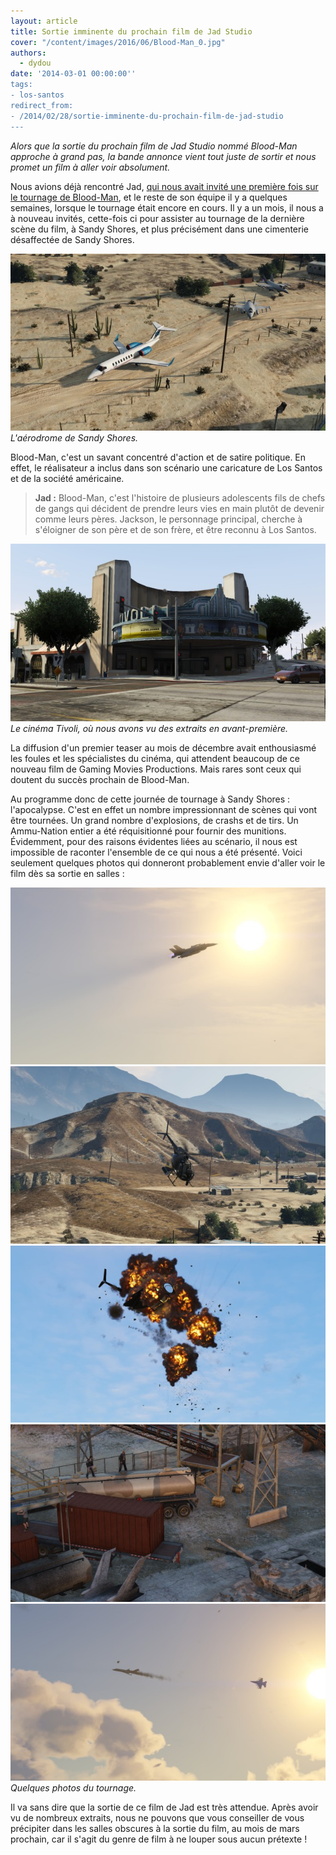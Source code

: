 ```yaml
---
layout: article
title: Sortie imminente du prochain film de Jad Studio
cover: "/content/images/2016/06/Blood-Man_0.jpg"
authors:
  - dydou
date: '2014-03-01 00:00:00''
tags:
- los-santos
redirect_from:
- /2014/02/28/sortie-imminente-du-prochain-film-de-jad-studio
---
```


_Alors que la sortie du prochain film de Jad Studio nommé Blood-Man approche à grand pas, la bande annonce vient tout juste de sortir et nous promet un film à aller voir absolument._

Nous avions déjà rencontré Jad, [qui nous avait invité une première fois sur le tournage de Blood-Man](/2013/11/11/visite-sur-le-tournage-de-blood-man/), et le reste de son équipe il y a quelques semaines, lorsque le tournage était encore en cours. Il y a un mois, il nous a à nouveau invités, cette-fois ci pour assister au tournage de la dernière scène du film, à Sandy Shores, et plus précisément dans une cimenterie désaffectée de Sandy Shores.

![L'aérodrome de Sandy Shores.](/content/images/2016/06/Blood-Man1.jpg)
_L'aérodrome de Sandy Shores._

Blood-Man, c'est un savant concentré d'action et de satire politique. En effet, le réalisateur a inclus dans son scénario une caricature de Los Santos et de la société américaine.

> **Jad :** Blood-Man, c'est l'histoire de plusieurs adolescents fils de chefs de gangs qui décident de prendre leurs vies en main plutôt de devenir comme leurs pères. Jackson, le personnage principal, cherche à s'éloigner de son père et de son frère, et être reconnu à Los Santos.

![Le cinéma Tivoli, où nous avons vu des extraits en avant-première.](/content/images/2016/06/Blood-Man7.jpg)
_Le cinéma Tivoli, où nous avons vu des extraits en avant-première._

La diffusion d'un premier teaser au mois de décembre avait enthousiasmé les foules et les spécialistes du cinéma, qui attendent beaucoup de ce nouveau film de Gaming Movies Productions. Mais rares sont ceux qui doutent du succès prochain de Blood-Man.

Au programme donc de cette journée de tournage à Sandy Shores : l'apocalypse. C'est en effet un nombre impressionnant de scènes qui vont être tournées. Un grand nombre d'explosions, de crashs et de tirs. Un Ammu-Nation entier a été réquisitionné pour fournir des munitions. Évidemment, pour des raisons évidentes liées au scénario, il nous est impossible de raconter l'ensemble de ce qui nous a été présenté. Voici seulement quelques photos qui donneront probablement envie d'aller voir le film dès sa sortie en salles :

![](/content/images/2016/06/Blood-Man2.jpg)
![](/content/images/2016/06/Blood-Man3.jpg)
![](/content/images/2016/06/Blood-Man4.jpg)
![](/content/images/2016/06/Blood-Man5.jpg)
![Quelques photos du tournage.](/content/images/2016/06/Blood-Man6.jpg)
_Quelques photos du tournage._

Il va sans dire que la sortie de ce film de Jad est très attendue. Après avoir vu de nombreux extraits, nous ne pouvons que vous conseiller de vous précipiter dans les salles obscures à la sortie du film, au mois de mars prochain, car il s'agit du genre de film à ne louper sous aucun prétexte !